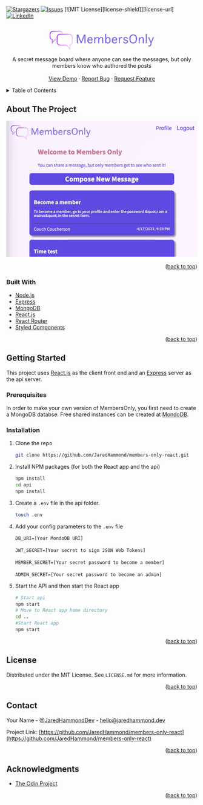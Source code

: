 <div id="top"></div>
<!--
*** Thanks for checking out the Best-README-Template. If you have a suggestion
*** that would make this better, please fork the repo and create a pull request
*** or simply open an issue with the tag "enhancement".
*** Don't forget to give the project a star!
*** Thanks again! Now go create something AMAZING! :D
-->

<!-- PROJECT SHIELDS -->
<!--
*** I'm using markdown "reference style" links for readability.
*** Reference links are enclosed in brackets [ ] instead of parentheses ( ).
*** See the bottom of this document for the declaration of the reference variables
*** for contributors-url, forks-url, etc. This is an optional, concise syntax you may use.
*** https://www.markdownguide.org/basic-syntax/#reference-style-links
-->

[![Stargazers][stars-shield]][stars-url]
[![Issues][issues-shield]][issues-url]
[![MIT License][license-shield]][license-url]
[![LinkedIn][linkedin-shield]][linkedin-url]

<!-- PROJECT LOGO -->
<br />
<div align="center">
  <a href="https://github.com/JaredHammond/members-only-react">
    <img src="./public/img/logo-monochrome.svg" alt="Logo" height="50">
  </a>

  <p align="center">
    A secret message board where anyone can see the messages, but only members know who authored the posts
    <br />
    <br />
    <a href="https://github.com/JaredHammond/members-only-react">View Demo</a>
    ·
    <a href="https://github.com/JaredHammond/members-only-react/issues">Report Bug</a>
    ·
    <a href="https://github.com/JaredHammond/members-only-react/issues">Request Feature</a>
  </p>
</div>

<!-- TABLE OF CONTENTS -->
<details>
  <summary>Table of Contents</summary>
  <ol>
    <li>
      <a href="#about-the-project">About The Project</a>
      <ul>
        <li><a href="#built-with">Built With</a></li>
      </ul>
    </li>
    <li>
      <a href="#getting-started">Getting Started</a>
      <ul>
        <li><a href="#prerequisites">Prerequisites</a></li>
        <li><a href="#installation">Installation</a></li>
      </ul>
    </li>
    <li><a href="#usage">Usage</a></li>
    <li><a href="#license">License</a></li>
    <li><a href="#contact">Contact</a></li>
    <li><a href="#acknowledgments">Acknowledgments</a></li>
  </ol>
</details>

<!-- ABOUT THE PROJECT -->

## About The Project

[![Product Name Screen Shot][product-screenshot]](https://example.com)

<p align="right">(<a href="#top">back to top</a>)</p>

### Built With

- [Node.js](https://nodejs.org/)
- [Express](https://expressjs.com/)
- [MongoDB](https://www.mongodb.com/)
- [React.js](https://reactjs.org/)
- [React Router](https://reactrouter.com/)
- [Styled Components](https://styled-components.com/)

<p align="right">(<a href="#top">back to top</a>)</p>

<!-- GETTING STARTED -->

## Getting Started

This project uses [React.js](https://reactjs.org/) as the client front end and an [Express](https://expressjs.com/) server as the api server.

### Prerequisites

In order to make your own version of MembersOnly, you first need to create a MongoDB databse. Free shared instances can be created at [MondoDB](https://www.mongodb.com/).

### Installation

1. Clone the repo
   ```sh
   git clone https://github.com/JaredHammond/members-only-react.git
   ```
2. Install NPM packages (for both the React app and the api)
   ```sh
   npm install
   cd api
   npm install
   ```
3. Create a `.env` file in the api folder.
   ```sh
   touch .env
   ```
4. Add your config parameters to the `.env` file

   ```
   DB_URI=[Your MondoDB URI]

   JWT_SECRET=[Your secret to sign JSON Web Tokens]

   MEMBER_SECRET=[Your secret password to become a member]

   ADMIN_SECRET=[Your secret password to become an admin]
   ```

5. Start the API and then start the React app
   ```sh
   # Start api
   npm start
   # Move to React app home directory
   cd ..
   #Start React app
   npm start
   ```

<p align="right">(<a href="#top">back to top</a>)</p>

<!-- LICENSE -->

## License

Distributed under the MIT License. See `LICENSE.md` for more information.

<p align="right">(<a href="#top">back to top</a>)</p>

<!-- CONTACT -->

## Contact

Your Name - [@JaredHammondDev](https://twitter.com/jaredhammonddev) - hello@jaredhammond.dev

Project Link: [https://github.com/JaredHammond/members-only-react](https://github.com/JaredHammond/members-only-react)

<p align="right">(<a href="#top">back to top</a>)</p>

<!-- ACKNOWLEDGMENTS -->

## Acknowledgments

- [The Odin Project](https://theodinproject.com/)

<p align="right">(<a href="#top">back to top</a>)</p>

<!-- MARKDOWN LINKS & IMAGES -->
<!-- https://www.markdownguide.org/basic-syntax/#reference-style-links -->

[contributors-shield]: https://img.shields.io/github/contributors/JaredHammond/members-only-react.svg?style=for-the-badge
[contributors-url]: https://github.com/JaredHammond/members-only-react/graphs/contributors
[forks-shield]: https://img.shields.io/github/forks/JaredHammond/members-only-react.svg?style=for-the-badge
[forks-url]: https://github.com/JaredHammond/members-only-react/network/members
[stars-shield]: https://img.shields.io/github/stars/JaredHammond/members-only-react.svg?style=for-the-badge
[stars-url]: https://github.com/JaredHammond/members-only-react/stargazers
[issues-shield]: https://img.shields.io/github/issues/JaredHammond/members-only-react.svg?style=for-the-badge
[issues-url]: https://github.com/JaredHammond/members-only-react/issues
[linkedin-shield]: https://img.shields.io/badge/-LinkedIn-black.svg?style=for-the-badge&logo=linkedin&colorB=555
[linkedin-url]: https://linkedin.com/in/JaredCHammond
[product-screenshot]: ./images/screenshot.jpg
